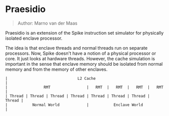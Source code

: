 # Praesidio
> Author: Marno van der Maas

Praesidio is an extension of the Spike instruction set simulator for physically isolated enclave processor.

The idea is that enclave threads and normal threads run on separate processors. Now, Spike doesn't have a notion of a physical processor or core. It just looks at hardware threads. However, the cache simulation is important in the sense that enclave memory should be isolated from normal memory and from the memory of other enclaves.

```
|                               L2 Cache                                |
|                RMT                |   RMT  |   RMT  |   RMT  |   RMT  |
| Thread | Thread | Thread | Thread | Thread | Thread | Thread | Thread |
|           Normal World            |           Enclave World           |
```
